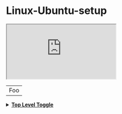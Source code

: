 # Linux-Ubuntu-setup


<iframe src="https://dynalist.io/d/06oD09dROSdNYyZClhYq2XtR" >
</iframe>



<table>
    <tr>
        <td>Foo</td>
    </tr>
</table>


  <details>
  <summary><b><u>Top Level Toggle</u></b></summary>

  <p>
          Great, Top Layer summary text working fine.
  </p>

  *   <details>
      <summary><b>Mid Toggle</b></summary>

      <p>
          Great, Middle Layer summary text working fine.
      </p>

      * <details>
        <summary><b><i>Inner Toggle 1</i></b></summary>

        <p>
          Great, Inner Layer summary text working fine.
        </p>

      </details>

      * <details>
        <summary><b><i>Inner Toggle 2 - should not show up when Mid Toggle is collapsed :(</i></b></summary>

        <p>
          Great, Inner Layer summary text working fine.
        </p>

      </details>
  </details>
  </details>
